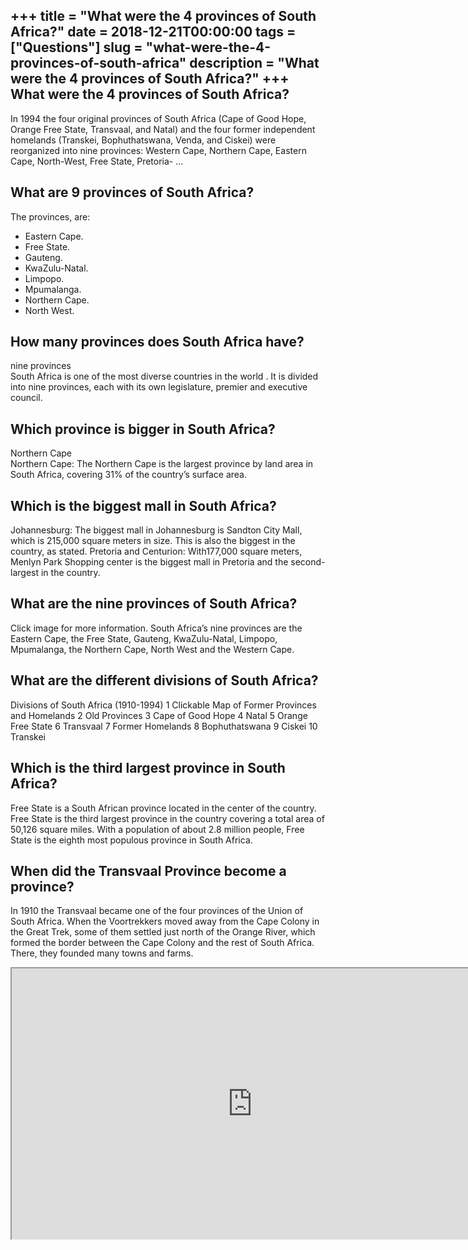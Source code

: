+++
title = "What were the 4 provinces of South Africa?"
date = 2018-12-21T00:00:00
tags = ["Questions"]
slug = "what-were-the-4-provinces-of-south-africa"
description = "What were the 4 provinces of South Africa?"
+++
What were the 4 provinces of South Africa?
------------------------------------------

In 1994 the four original provinces of South Africa (Cape of Good Hope, Orange Free State, Transvaal, and Natal) and the four former independent homelands (Transkei, Bophuthatswana, Venda, and Ciskei) were reorganized into nine provinces: Western Cape, Northern Cape, Eastern Cape, North-West, Free State, Pretoria- …

What are 9 provinces of South Africa?
-------------------------------------

The provinces, are:

- Eastern Cape.
- Free State.
- Gauteng.
- KwaZulu-Natal.
- Limpopo.
- Mpumalanga.
- Northern Cape.
- North West.

How many provinces does South Africa have?
------------------------------------------

nine provinces  
South Africa is one of the most diverse countries in the world . It is divided into nine provinces, each with its own legislature, premier and executive council.

Which province is bigger in South Africa?
-----------------------------------------

Northern Cape  
Northern Cape: The Northern Cape is the largest province by land area in South Africa, covering 31% of the country’s surface area.

Which is the biggest mall in South Africa?
------------------------------------------

Johannesburg: The biggest mall in Johannesburg is Sandton City Mall, which is 215,000 square meters in size. This is also the biggest in the country, as stated. Pretoria and Centurion: With177,000 square meters, Menlyn Park Shopping center is the biggest mall in Pretoria and the second-largest in the country.

What are the nine provinces of South Africa?
--------------------------------------------

Click image for more information. South Africa’s nine provinces are the Eastern Cape, the Free State, Gauteng, KwaZulu-Natal, Limpopo, Mpumalanga, the Northern Cape, North West and the Western Cape.

What are the different divisions of South Africa?
-------------------------------------------------

Divisions of South Africa (1910-1994) 1 Clickable Map of Former Provinces and Homelands 2 Old Provinces 3 Cape of Good Hope 4 Natal 5 Orange Free State 6 Transvaal 7 Former Homelands 8 Bophuthatswana 9 Ciskei 10 Transkei

Which is the third largest province in South Africa?
----------------------------------------------------

Free State is a South African province located in the center of the country. Free State is the third largest province in the country covering a total area of 50,126 square miles. With a population of about 2.8 million people, Free State is the eighth most populous province in South Africa.

When did the Transvaal Province become a province?
--------------------------------------------------

In 1910 the Transvaal became one of the four provinces of the Union of South Africa. When the Voortrekkers moved away from the Cape Colony in the Great Trek, some of them settled just north of the Orange River, which formed the border between the Cape Colony and the rest of South Africa. There, they founded many towns and farms.

<iframe allow="accelerometer; autoplay; clipboard-write; encrypted-media; gyroscope; picture-in-picture" allowfullscreen="" class="__youtube_prefs__  epyt-is-override  no-lazyload" data-no-lazy="1" data-origheight="433" data-origwidth="770" data-skipgform_ajax_framebjll="" height="433" id="_ytid_69973" loading="lazy" src="https://www.youtube.com/embed/JP2FaPN6jfk?enablejsapi=1&autoplay=0&cc_load_policy=0&cc_lang_pref=&iv_load_policy=1&loop=0&modestbranding=0&rel=1&fs=1&playsinline=0&autohide=2&theme=dark&color=red&controls=1&" title="YouTube player" width="770"></iframe>